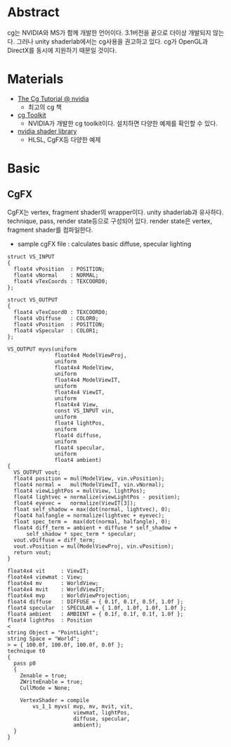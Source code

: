 # Abstract

cg는 NVIDIA와 MS가 함께 개발한 언어이다. 3.1버전을 끝으로 더이상
개발되지 않는다. 그러나 unity shaderlab에서는 cg사용을 권고하고
있다. cg가 OpenGL과 DirectX를 동시에 지원하기 때문일 것이다.

# Materials

* [The Cg Tutorial @ nvidia](http://developer.download.nvidia.com/CgTutorial/cg_tutorial_chapter01.html)
  * 최고의 cg 책
* [cg Toolkit](https://developer.nvidia.com/cg-toolkit)
  * NVIDIA가 개발한 cg toolkit이다. 설치하면 다양한 예제를 확인할 수 있다.
* [nvidia shader library](http://developer.download.nvidia.com/shaderlibrary/webpages/shader_library.html)
  * HLSL, CgFX등 다양한 예제

# Basic


## CgFX

CgFX는 vertex, fragment shader의 wrapper이다. unity shaderlab과
유사하다. technique, pass, render state등으로 구성되어 있다.
render state은 vertex, fragment shader를 컴파일한다.

* sample cgFX file : calculates basic diffuse, specular lighting

```cg
struct VS_INPUT
{
  float4 vPosition  : POSITION;
  float4 vNormal    : NORMAL;
  float4 vTexCoords : TEXCOORD0;
};

struct VS_OUTPUT
{
  float4 vTexCoord0 : TEXCOORD0;
  float4 vDiffuse   : COLOR0;
  float4 vPosition  : POSITION;
  float4 vSpecular  : COLOR1;
};

VS_OUTPUT myvs(uniform 
               float4x4 ModelViewProj,
               uniform 
               float4x4 ModelView,
               uniform 
               float4x4 ModelViewIT,
               uniform 
               float4x4 ViewIT,
               uniform 
               float4x4 View,
               const VS_INPUT vin,
               uniform 
               float4 lightPos,
               uniform 
               float4 diffuse,
               uniform 
               float4 specular,
               uniform 
               float4 ambient)
{
  VS_OUTPUT vout;
  float4 position = mul(ModelView, vin.vPosition);
  float4 normal =   mul(ModelViewIT, vin.vNormal);
  float4 viewLightPos = mul(View, lightPos);
  float4 lightvec = normalize(viewLightPos - position);
  float4 eyevec =   normalize(ViewIT[3]);
  float self_shadow = max(dot(normal, lightvec), 0);
  float4 halfangle = normalize(lightvec + eyevec);
  float spec_term =  max(dot(normal, halfangle), 0);
  float4 diff_term = ambient + diffuse * self_shadow +
      self_shadow * spec_term * specular;
  vout.vDiffuse = diff_term;
  vout.vPosition = mul(ModelViewProj, vin.vPosition);
  return vout;
}

float4x4 vit     : ViewIT;
float4x4 viewmat : View;
float4x4 mv      : WorldView;
float4x4 mvit    : WorldViewIT;
float4x4 mvp     : WorldViewProjection;
float4 diffuse   : DIFFUSE = { 0.1f, 0.1f, 0.5f, 1.0f };
float4 specular  : SPECULAR = { 1.0f, 1.0f, 1.0f, 1.0f };
float4 ambient   : AMBIENT = { 0.1f, 0.1f, 0.1f, 1.0f };
float4 lightPos  : Position
<
string Object = "PointLight";
string Space = "World";
> = { 100.0f, 100.0f, 100.0f, 0.0f };
technique t0
{
  pass p0
  {
    Zenable = true;
    ZWriteEnable = true;
    CullMode = None;

    VertexShader = compile 
        vs_1_1 myvs( mvp, mv, mvit, vit,
                     viewmat, lightPos,
                     diffuse, specular,
                     ambient);
  }
}
```
